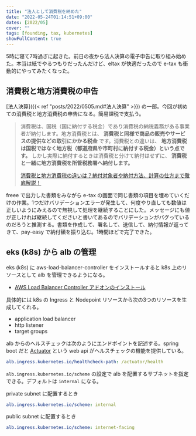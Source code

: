 ```yaml
---
title: "法人として消費税を納めた"
date: "2022-05-24T01:14:51+09:00"
dates: [2022/05]
cover: ""
tags: [founding, tax, kubernetes]
showFullContent: true
---
```


5時に寝て7時過ぎに起きた。前日の夜から法人決算の電子申告に取り組み始めた。本当は紙でやるつもりだったんだけど、eltax が快適だったので e-tax も衝動的にやってみたくなった。

## 消費税と地方消費税の申告

[法人決算]({{< ref "posts/2022/0505.md#法人決算" >}}) の一部。今回が初めての消費税と地方消費税の申告になる。簡易課税で支払う。

> 消費税は、国税（国に納付する税金）であり消費税の納税義務がある事業者が納付します。地方消費税とは、 **消費税と同様で商品の販売やサービスの提供などの取引にかかる税金** です。消費税との違いは、 **地方消費税は国税ではなく地方税（都道府県や市町村に納付する税金）という点です。** しかし実際に納付するときは消費税と分けて納付はせずに、 **消費税と一緒に地方消費税を所管税務署へ納付します。**
> 
> [消費税と地方消費税の違いは？納付対象者や納付方法、計算の仕方まで徹底解説！](https://biz.moneyforward.com/tax_return/basic/70/#i)

freee で出力した書類をみながら e-tax の画面で同じ書類の項目を埋めていくだけの作業。1つだけバリデーションエラーが発生して、何度やり直しても数値は正しいようにみえるので無視して処理を継続することにした。メッセージにも値が正しければ継続してくださいと書いてあるのでバリデーションがバグっているのだろうと推測する。書類を作成して、署名して、送信して、納付情報が返ってきて、pay-easy で納付額を振り込む。1時間ほどで完了できた。

## eks (k8s) から alb の管理

eks (k8s) に aws-load-balancer-controller をインストールすると k8s 上のリソースとして alb を管理できるようになる。

* [AWS Load Balancer Controller アドオンのインストール](https://docs.aws.amazon.com/ja_jp/eks/latest/userguide/aws-load-balancer-controller.html)

具体的には k8s の Ingress と Nodepoint リソースから次の3つのリソースを生成してくれる。

* application load balancer
* http listener
* target groups

alb からのヘルスチェックは次のようにエンドポイントを記述する。spring boot だと [Actuator](https://docs.spring.io/spring-boot/docs/current/actuator-api/htmlsingle/) という web api がヘルスチェックの機能を提供している。

```yaml
alb.ingress.kubernetes.io/healthcheck-path: /actuator/health
```

`alb.ingress.kubernetes.io/scheme` の設定で alb を配置するサブネットを指定できる。デフォルトは `internal` になる。

private subnet に配置するとき

```yaml
alb.ingress.kubernetes.io/scheme: internal
```

public subnet に配置するとき

```yaml
alb.ingress.kubernetes.io/scheme: internet-facing
```
